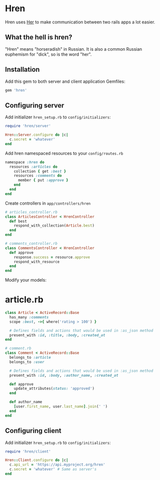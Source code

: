 # Hren
Hren uses [Her](https://github.com/remiprev/her) to make communication between two rails apps a lot easier.

## What the hell is hren?
"Hren" means "horseradish" in Russian. It is also a common Russian euphemism for "dick", so is the word "her".

## Installation
Add this gem to both server and client application Gemfiles:
```ruby
gem 'hren'
```

## Configuring server
Add initializer `hren_setup.rb` to `config/initializers`:

```ruby
require 'hren/server'

Hren::Server.configure do |c|
  c.secret = 'whatever'
end
```

Add hren namespaced resources to your `config/routes.rb`
```ruby
namespace :hren do
  resources :articles do
    collection { get :best }
    resources :comments do
      member { put :approve }
    end
  end
end
```

Create controllers in `app/controllers/hren`
```ruby
# articles_controller.rb
class ArticlesController < HrenController
  def best
    respond_with_collection(Article.best)
  end
end

# comments_controller.rb
class CommentsController < HrenController
  def approve
    response.success = resource.approve
    respond_with_resource
  end
end
```

Modify your models:
# article.rb
```ruby
class Article < ActiveRecord::Base
  has_many :comments
  scope :best, ->{ where('rating > 100') }

  # Defines fields and actions that would be used in :as_json method
  present_with :id, :title, :body, :created_at
end

# comment.rb
class Comment < ActiveRecord::Base
  belongs_to :article
  belongs_to :user

  # Defines fields and actions that would be used in :as_json method
  present_with :id, :body, :author_name, :created_at

  def approve
    update_attributes(status: 'approved')
  end

  def author_name
    [user.first_name, user.last_name].join(' ')
  end
end
```

## Configuring client
Add initializer `hren_setup.rb` to `config/initializers`:

```ruby
require 'hren/client'

Hren::Client.configure do |c|
  c.api_url = 'https://api.myproject.org/hren'
  c.secret = 'whatever' # Same as server's
end
```




